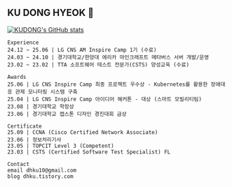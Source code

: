 ## KU DONG HYEOK 👋

<!--
<div align="center">
구동혁
</div>
-->

[![KUDONG's GitHub stats](https://github-readme-stats.vercel.app/api?username=dhku)](https://github.com/dhku/github-readme-stats)

```
Experience                                                                
24.12 ~ 25.06 | LG CNS AM Inspire Camp 1기 (수료)
24.03 ~ 24.10 | 경기대학교/한양대 에리카 마인크래프트 메타버스 서버 개발/운영
23.02 ~ 23.02 | TTA 소프트웨어 테스트 전문가(CSTS) 양성교육 (수료)

Awards
25.06 | LG CNS Inspire Camp 최종 프로젝트 우수상 - Kubernetes를 활용한 장애대응 관제 모니터링 시스템 구축
25.04 | LG CNS Inspire Camp 아이디어 해커톤 - 대상 (스마트 모빌리티팀)
23.08 | 경기대학교 학장상
23.06 | 경기대학교 캡스톤 디자인 경진대회 금상

Certificate
25.09 | CCNA (Cisco Certified Network Associate)
23.06 | 정보처리기사
23.05 | TOPCIT Level 3 (Competent) 
23.03 | CSTS (Certified Software Test Specialist) FL
 
Contact
email dhku10@gmail.com
blog dhku.tistory.com
```

<!--
**dhku/dhku** is a ✨ _special_ ✨ repository because its `README.md` (this file) appears on your GitHub profile.

Here are some ideas to get you started:

- 🔭 I’m currently working on ...
- 🌱 I’m currently learning ...
- 👯 I’m looking to collaborate on ...
- 🤔 I’m looking for help with ...
- 💬 Ask me about ...
- 📫 How to reach me: ...
- 😄 Pronouns: ...
- ⚡ Fun fact: ...
-->
